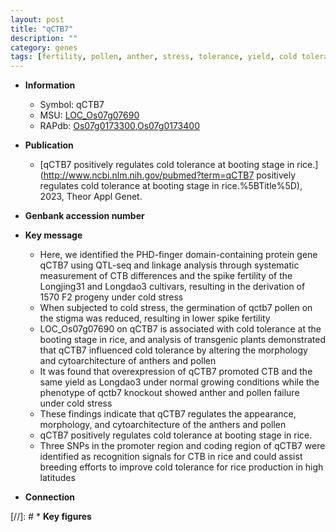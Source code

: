 ```yaml
---
layout: post
title: "qCTB7"
description: ""
category: genes
tags: [fertility, pollen, anther, stress, tolerance, yield, cold tolerance, cold stress, cold, breeding]
---
```


* **Information**  
    + Symbol: qCTB7  
    + MSU: [LOC_Os07g07690](http://rice.uga.edu/cgi-bin/ORF_infopage.cgi?orf=LOC_Os07g07690)  
    + RAPdb: [Os07g0173300](https://rapdb.dna.affrc.go.jp/locus/?name=Os07g0173300),[Os07g0173400](https://rapdb.dna.affrc.go.jp/locus/?name=Os07g0173400)  

* **Publication**  
    + [qCTB7 positively regulates cold tolerance at booting stage in rice.](http://www.ncbi.nlm.nih.gov/pubmed?term=qCTB7 positively regulates cold tolerance at booting stage in rice.%5BTitle%5D), 2023, Theor Appl Genet.

* **Genbank accession number**  

* **Key message**  
    + Here, we identified the PHD-finger domain-containing protein gene qCTB7 using QTL-seq and linkage analysis through systematic measurement of CTB differences and the spike fertility of the Longjing31 and Longdao3 cultivars, resulting in the derivation of 1570 F2 progeny under cold stress
    + When subjected to cold stress, the germination of qctb7 pollen on the stigma was reduced, resulting in lower spike fertility
    + LOC_Os07g07690 on qCTB7 is associated with cold tolerance at the booting stage in rice, and analysis of transgenic plants demonstrated that qCTB7 influenced cold tolerance by altering the morphology and cytoarchitecture of anthers and pollen
    + It was found that overexpression of qCTB7 promoted CTB and the same yield as Longdao3 under normal growing conditions while the phenotype of qctb7 knockout showed anther and pollen failure under cold stress
    + These findings indicate that qCTB7 regulates the appearance, morphology, and cytoarchitecture of the anthers and pollen
    + qCTB7 positively regulates cold tolerance at booting stage in rice.
    + Three SNPs in the promoter region and coding region of qCTB7 were identified as recognition signals for CTB in rice and could assist breeding efforts to improve cold tolerance for rice production in high latitudes

* **Connection**  

[//]: # * **Key figures**  


